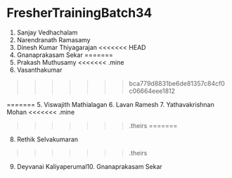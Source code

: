 # FresherTrainingBatch34
1. Sanjay Vedhachalam
2. Narendranath Ramasamy
3. Dinesh Kumar Thiyagarajan
<<<<<<< HEAD
4. Gnanaprakasam Sekar 
=======
4. Prakash Muthusamy
<<<<<<< .mine
5. Vasanthakumar
>>>>>>> bca779d8831be6de81357c84cf0c06664eee1812

=======
5. Viswajith Mathialagan
6. Lavan Ramesh
7. Yathavakrishnan Mohan
<<<<<<< .mine
>>>>>>> .theirs
=======
8. Rethik Selvakumaran
>>>>>>> .theirs
9. Deyvanai Kaliyaperumal10. Gnanaprakasam Sekar